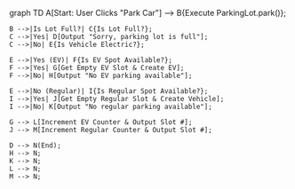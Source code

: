 graph TD
    A[Start: User Clicks "Park Car"] --> B{Execute ParkingLot.park()};

    B -->|Is Lot Full?| C{Is Lot Full?};
    C -->|Yes| D[Output "Sorry, parking lot is full"];
    C -->|No| E{Is Vehicle Electric?};

    E -->|Yes (EV)| F{Is EV Spot Available?};
    F -->|Yes| G[Get Empty EV Slot & Create EV];
    F -->|No| H[Output "No EV parking available"];

    E -->|No (Regular)| I{Is Regular Spot Available?};
    I -->|Yes| J[Get Empty Regular Slot & Create Vehicle];
    I -->|No| K[Output "No regular parking available"];

    G --> L[Increment EV Counter & Output Slot #];
    J --> M[Increment Regular Counter & Output Slot #];

    D --> N(End);
    H --> N;
    K --> N;
    L --> N;
    M --> N;
